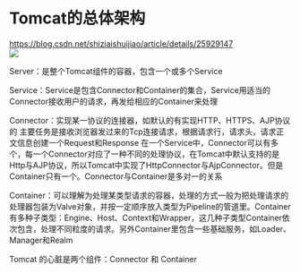# Tomcat的总体架构
https://blog.csdn.net/shiziaishuijiao/article/details/25929147  
![](https://img-blog.csdn.net/20140516003517578?watermark/2/text/aHR0cDovL2Jsb2cuY3Nkbi5uZXQvc2hpemlhaXNodWlqaWFv/font/5a6L5L2T/fontsize/400/fill/I0JBQkFCMA==/dissolve/70/gravity/SouthEast)

Server：是整个Tomcat组件的容器，包含一个或多个Service

Service：Service是包含Connector和Container的集合，Service用适当的Connector接收用户的请求，再发给相应的Container来处理

Connector：实现某一协议的连接器，如默认的有实现HTTP、HTTPS、AJP协议的
主要任务是接收浏览器发过来的Tcp连接请求，根据请求行，请求头，请求正文信息创建一个Request和Response
在一个Service中，Connector可以有多个，每一个Connector对应了一种不同的处理协议，在Tomcat中默认支持的是Http与AJP协议，所以Tomcat中实现了HttpConnector与AjpConnector。但是Container只有一个。Connector与Container是多对一的关系

Container：可以理解为处理某类型请求的容器，处理的方式一般为把处理请求的处理器包装为Valve对象，并按一定顺序放入类型为Pipeline的管道里。Container有多种子类型：Engine、Host、Context和Wrapper，这几种子类型Container依次包含，处理不同粒度的请求。另外Container里包含一些基础服务，如Loader、Manager和Realm

Tomcat 的心脏是两个组件：Connector 和 Container 
